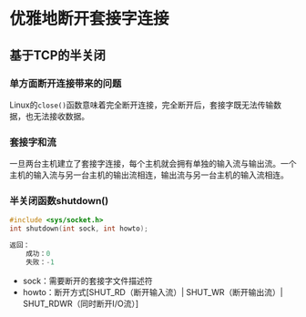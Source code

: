 # 优雅地断开套接字连接

## 基于TCP的半关闭

### 单方面断开连接带来的问题

Linux的`close()`函数意味着完全断开连接，完全断开后，套接字既无法传输数据，也无法接收数据。

### 套接字和流

一旦两台主机建立了套接字连接，每个主机就会拥有单独的输入流与输出流。一个主机的输入流与另一台主机的输出流相连，输出流与另一台主机的输入流相连。

### 半关闭函数shutdown()

```c
#include <sys/socket.h>
int shutdown(int sock, int howto);

返回：
	成功：0
	失败：-1
```

- sock：需要断开的套接字文件描述符
- howto：断开方式[SHUT_RD（断开输入流）| SHUT_WR（断开输出流）| SHUT_RDWR（同时断开I/O流）]